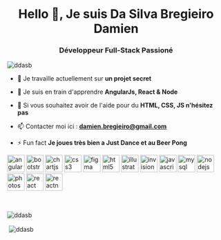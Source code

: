 <h1 align="center">Hello 👋, Je suis Da Silva Bregieiro Damien</h1>
<h3 align="center">Développeur Full-Stack Passioné</h3>

<p align="left"> <img src="https://komarev.com/ghpvc/?username=ddasb" alt="ddasb" /> </p>

- 🔭 Je travaille actuellement sur **un projet secret**

- 🌱 Je suis en train d'apprendre **AngularJs, React & Node**

- 💬 Si vous souhaitez avoir de l'aide pour du **HTML, CSS, JS n'hésitez pas**

- 📫 Contacter moi ici : **damien.bregieiro@gmail.com**

- ⚡ Fun fact **Je joues très bien a Just Dance et au Beer Pong**

<p align="left"><img src="https://devicons.github.io/devicon/devicon.git/icons/angularjs/angularjs-original.svg" alt="angularjs" width="40" height="40"/> <img src="https://devicons.github.io/devicon/devicon.git/icons/bootstrap/bootstrap-plain.svg" alt="bootstrap" width="40" height="40"/> <img src="https://www.chartjs.org/media/logo-title.svg" alt="chartjs" width="40" height="40"/> <img src="https://devicons.github.io/devicon/devicon.git/icons/css3/css3-original-wordmark.svg" alt="css3" width="40" height="40"/> <img src="https://www.vectorlogo.zone/logos/figma/figma-icon.svg" alt="figma" width="40" height="40"/> <img src="https://devicons.github.io/devicon/devicon.git/icons/html5/html5-original-wordmark.svg" alt="html5" width="40" height="40"/> <img src="https://www.vectorlogo.zone/logos/adobe_illustrator/adobe_illustrator-icon.svg" alt="illustrator" width="40" height="40"/> <img src="https://www.vectorlogo.zone/logos/invisionapp/invisionapp-icon.svg" alt="invision" width="40" height="40"/> <img src="https://devicons.github.io/devicon/devicon.git/icons/javascript/javascript-original.svg" alt="javascript" width="40" height="40"/> <img src="https://devicons.github.io/devicon/devicon.git/icons/mysql/mysql-original-wordmark.svg" alt="mysql" width="40" height="40"/> <img src="https://devicons.github.io/devicon/devicon.git/icons/nodejs/nodejs-original-wordmark.svg" alt="nodejs" width="40" height="40"/> <img src="https://devicons.github.io/devicon/devicon.git/icons/photoshop/photoshop-plain.svg" alt="photoshop" width="40" height="40"/> <img src="https://devicons.github.io/devicon/devicon.git/icons/react/react-original-wordmark.svg" alt="react" width="40" height="40"/> <img src="https://reactnative.dev/img/header_logo.svg" alt="reactnative" width="40" height="40"/></p>

<br>

<p><img align="left" src="https://github-readme-stats.vercel.app/api/top-langs/?username=ddasb&layout=compact&hide=html" alt="ddasb" /></p>

<br>

<p>&nbsp;<img align="center" src="https://github-readme-stats.vercel.app/api?username=ddasb&show_icons=true" alt="ddasb" /></p>

